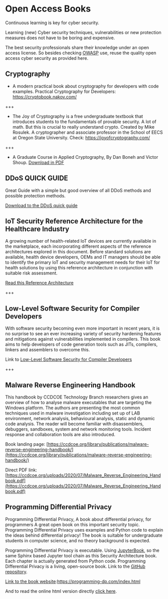 # Open Access Books

Continuous learning is key for cyber security. 

Learning (new) Cyber security techniques, vulnerabilities or new protection measures does not have to be boring and expensive. 

The best security professionals share their knowledge under an open access license. So besides checking [OWASP](https://www.owasp.org) use, reuse the quality open access cyber security as provided here.

## Cryptography

* A modern practical book about cryptography for developers with code examples. Practical Cryptography for Developers: <https://cryptobook.nakov.com/>

+++

* The Joy of Cryptography is a free undergraduate textbook that introduces students to the fundamentals of provable security. A lot of math. But this is crucial to really understand crypto. Created by Mike Rosulek. A cryptographer and associate professor in the School of EECS at Oregon State University. Check: https://joyofcryptography.com/

+++

* A Graduate Course in Applied Cryptography, By   Dan Boneh   and   Victor Shoup. [Download in PDF](http://toc.cryptobook.us/) 


## DDoS QUICK GUIDE

Great Guide with a simple but good overview of all DDoS methods and possible protection methods.

[Download to the DDoS quick guide](https://us-cert.cisa.gov/sites/default/files/publications/DDoS%20Quick%20Guide.pdf) 

## IoT Security Reference Architecture for the Healthcare Industry

A growing number of health-related IoT devices are currently available in the marketplace, each incorporating different  aspects  of  the  reference  architectures  explored  in  this  document.  Before  standard  solutions  are available,  health  device  developers,  OEMs  and  IT  managers  should  be  able  to  identify  the  primary  IoT  and security management needs for their IoT for health solutions by using this reference architecture in conjunction with  suitable  risk  assessment.

[Read this Reference Architecture](https://www.iotsecurityfoundation.org/wp-content/uploads/2019/05/IoT-Security-Reference-Architecture-For-The-Healthcare-Industry.pdf) 

+++

## Low-Level Software Security for Compiler Developers 

With software security becoming even more important in recent years, it is no surprise to see an ever increasing variety of security hardening features and mitigations against vulnerabilities implemented in compilers. This book aims to help developers of code generation tools such as JITs, compilers, linkers and assemblers to overcome this.

Link to [Low-Level Software Security for Compiler Developers](https://llsoftsec.github.io/llsoftsecbook/#introduction)

+++


## Malware Reverse Engineering Handbook

This handbook by CCDCOE Technology Branch researchers gives an overview of how to analyse malware executables that are targeting the Windows platform. The authors are presenting the most common techniques used in malware investigation including set up of LAB environment, network analysis, behavioural analysis, static and dynamic code analysis. The reader will become familiar with disassemblers, debuggers, sandboxes, system and network monitoring tools. Incident response and collaboration tools are also introduced.

Book landing page: [https://ccdcoe.org/library/publications/malware-reverse-engineering-handbook/](https://ccdcoe.org/library/publications/malware-reverse-engineering-handbook/)

Direct PDF link: [https://ccdcoe.org/uploads/2020/07/Malware_Reverse_Engineering_Handbook.pdf](https://ccdcoe.org/uploads/2020/07/Malware_Reverse_Engineering_Handbook.pdf)


## Programming Differential Privacy

Programming Differential Privacy, A book about differential privacy, for programmers
A great open book on this important security topic. Programming Differential Privacy uses examples and Python code to explain the ideas behind differential privacy! The book is suitable for undergraduate students in computer science, and no theory background is expected.

Programming Differential Privacy is executable. Using [JupyterBook](https://jupyterbook.org/intro.html), so the same Sphinx based Jupyter tool chain  as this Security Architecture book. Each chapter is actually generated from Python code. 
Programming Differential Privacy is a living, open-source book. Link to the [GitHub repository](https://github.com/uvm-plaid/programming-dp). 

[Link to the book website](https://programming-dp.com/index.html):https://programming-dp.com/index.html


And to read the online html version directly [click here](https://programming-dp.com/index.html).